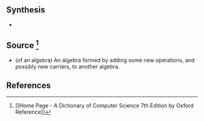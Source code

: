 ## Synthesis
- 
## Source [^1]
- (of an algebra) An algebra formed by adding some new operations, and possibly new carriers, to another algebra.
## References

[^1]: [[Home Page - A Dictionary of Computer Science 7th Edition by Oxford Reference]]